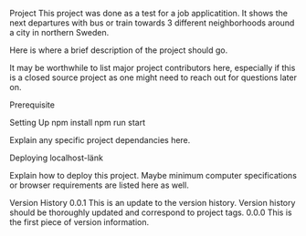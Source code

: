 Project
This project was done as a test for a job applicatition. It shows the next departures with bus or train towards 3 different neighborhoods around a city in northern Sweden. 


Here is where a brief description of the project should go.

It may be worthwhile to list major project contributors here, especially if this is a closed source project as one might need to reach out for questions later on.

Prerequisite


Setting Up
npm install
npm run start


Explain any specific project dependancies here.

Deploying
localhost-länk

Explain how to deploy this project. Maybe minimum computer specifications or browser requirements are listed here as well.

Version History
0.0.1
This is an update to the version history.
Version history should be thoroughly updated and correspond to project tags.
0.0.0
This is the first piece of version information.